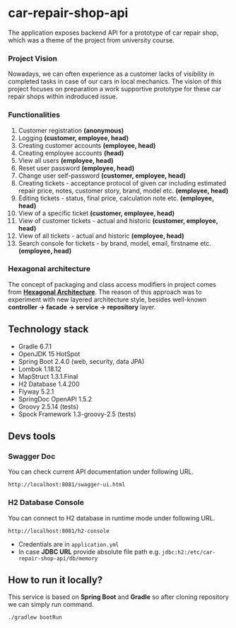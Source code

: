 # car-repair-shop-api

The application exposes backend API for a prototype of car repair shop, 
which was a theme of the project from university course.

### Project Vision

Nowadays, we can often experience as a customer lacks of visibility
in completed tasks in case of our cars in local mechanics. 
The vision of this project focuses on preparation a work supportive prototype
for these car repair shops within indroduced issue.

### Functionalities

 1. Customer registration **(anonymous)**
 2. Logging **(customer, employee, head)**
 3. Creating customer accounts **(employee, head)**
 4. Creating employee accounts **(head)**
 5. View all users **(employee, head)**
 6. Reset user password **(employee, head)**
 7. Change user self-password **(customer, employee, head)**
 8. Creating tickets - acceptance protocol of given car including 
 estimated repair price, notes, customer story, brand, model etc. **(employee, head)**
 9. Editing tickets - status, final price, calculation note etc. **(employee, head)**
 10. View of a specific ticket **(customer, employee, head)**
 11. View of customer tickets - actual and historic **(customer, employee, head)**
 12. View of all tickets - actual and historic **(employee, head)**
 13. Search console for tickets - by brand, model, email, firstname etc. **(employee, head)**

### Hexagonal architecture

The concept of packaging and class access modifiers in project comes from 
**[Hexagonal Architecture](https://reflectoring.io/spring-hexagonal/)**.
The reason of this approach was to experiment with new layered architecture style,
besides well-known **controller -> facade -> service -> repository** layer.

## Technology stack

- Gradle 6.7.1
- OpenJDK 15 HotSpot
- Spring Boot 2.4.0 (web, security, data JPA)
- Lombok 1.18.12
- MapStruct 1.3.1.Final
- H2 Database 1.4.200
- Flyway 5.2.1
- SpringDoc OpenAPI 1.5.2
- Groovy 2.5.14 (tests)
- Spock Framework 1.3-groovy-2.5 (tests)

## Devs tools
### Swagger Doc

You can check current API documentation under following URL.

`http://localhost:8081/swagger-ui.html`

### H2 Database Console

You can connect to H2 database in runtime mode under following URL.

`http://localhost:8081/h2-console`

- Credentials are in `application.yml`
- In case **JDBC URL** provide absolute file path e.g. `jdbc:h2:/etc/car-repair-shop-api/db/memory`

## How to run it locally?

This service is based on **Spring Boot** and **Gradle** so after cloning repository we can simply run command.
```
./gradlew bootRun
```